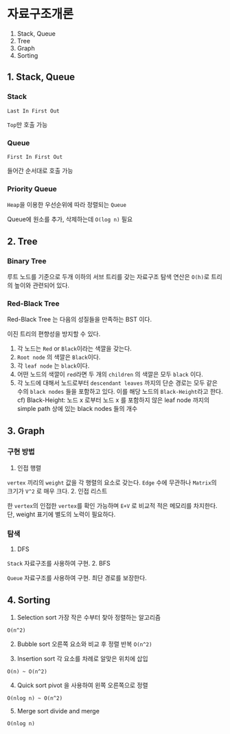 # 자료구조개론

1. Stack, Queue
2. Tree
3. Graph
4. Sorting


## 1. Stack, Queue
### Stack
```Last In First Out```

```Top```만 호출 가능
### Queue
```First In First Out```

들어간 순서대로 호출 가능

### Priority Queue
```Heap```을 이용한 우선순위에 따라 정렬되는 ```Queue```

Queue에 원소를 추가, 삭제하는데 ```O(log n)``` 필요

## 2. Tree
### Binary Tree
루트 노드를 기준으로 두개 이하의 서브 트리를 갖는 자료구조
탐색 연산은 ```O(h)```로 트리의 높이와 관련되어 있다.

### Red-Black Tree
Red-Black Tree 는 다음의 성질들을 만족하는 BST 이다.

이진 트리의 편향성을 방지할 수 있다.

1. 각 노드는 ```Red``` or ```Black```이라는 색깔을 갖는다.
2. ```Root node``` 의 색깔은 ```Black```이다.
3. 각 ```leaf node``` 는 ```black```이다.
4. 어떤 노드의 색깔이 ```red```라면 두 개의 ```children``` 의 색깔은 모두 ```black``` 이다.
5. 각 노드에 대해서 노드로부터 ```descendant leaves``` 까지의 단순 경로는 모두 같은 수의 ```black nodes``` 들을 포함하고 있다. 이를 해당 노드의 ```Black-Height```라고 한다. cf) Black-Height: 노드 x 로부터 노드 x 를 포함하지 않은 leaf node 까지의 simple path 상에 있는 black nodes 들의 개수

## 3. Graph
### 구현 방법

1. 인접 행렬

```vertex``` 끼리의 ```weight``` 값을 각 행렬의 요소로 갖는다. ```Edge``` 수에 무관하나 ```Matrix```의 크기가 ```V^2``` 로 매우 크다.
2. 인접 리스트

한 ```vertex```의 인접한 ```vertex```를 확인 가능하며 ```E+V``` 로 비교적 적은 메모리를 차지한다. 단, weight 표기에 별도의 노력이 필요하다.
### 탐색
1. DFS

```Stack``` 자료구조를 사용하여 구현. 
2. BFS

```Queue``` 자료구조를 사용하여 구현. 최단 경로를 보장한다.

## 4. Sorting

1. Selection sort
가장 작은 수부터 찾아 정렬하는 알고리즘

```O(n^2)```

2. Bubble sort
오른쪽 요소와 비교 후 정렬 반복
```O(n^2)```

3. Insertion sort
각 요소를 차례로 알맞은 위치에 삽입

```O(n) ~ O(n^2)```

4. Quick sort
pivot 을 사용하여 왼쪽 오른쪽으로 정렬

```O(nlog n) ~ O(n^2)```

5. Merge sort
divide and merge 

```O(nlog n)```
